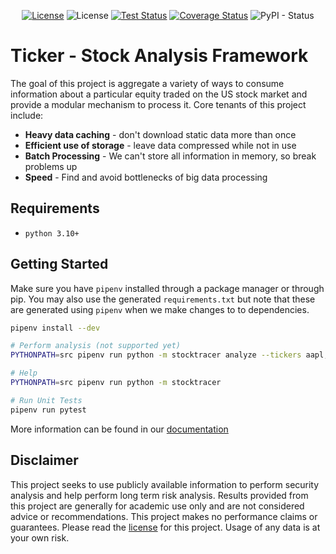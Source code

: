 <p align="center">
    <a href='https://github.com/gyund/fundamental-analysis/blob/main/LICENSE'><img alt="License" src="https://img.shields.io/github/license/gyund/fundamental-analysis"></a>
    <img alt="License" src="https://img.shields.io/badge/python-3.10%2B-blue">
    <a href='https://github.com/gyund/fundamental-analysis/actions/workflows/python.yml'><img alt="Test Status" src="https://github.com/gyund/fundamental-analysis/actions/workflows/python.yml/badge.svg?service=github"></a>
    <a href='https://coveralls.io/github/gyund/fundamental-analysis?branch=main'><img src='https://coveralls.io/repos/github/gyund/fundamental-analysis/badge.svg?branch=main&service=github' alt='Coverage Status' /></a>
    <img alt="PyPI - Status" src="https://img.shields.io/pypi/status/stocktracer?">
</p>

# Ticker - Stock Analysis Framework

The goal of this project is aggregate a variety of ways to consume information about a particular equity traded on the US stock market and provide a modular mechanism to process it. Core tenants of this project include:

- **Heavy data caching** - don't download static data more than once
- **Efficient use of storage** - leave data compressed while not in use
- **Batch Processing** - We can't store all information in memory, so break problems up
- **Speed** - Find and avoid bottlenecks of big data processing

## Requirements

- `python 3.10+`

## Getting Started

Make sure you have `pipenv` installed through a package manager or through pip. You may also use the generated `requirements.txt` but note that these are generated using `pipenv` when we make changes to to dependencies.

```sh
pipenv install --dev

# Perform analysis (not supported yet)
PYTHONPATH=src pipenv run python -m stocktracer analyze --tickers aapl,msft

# Help
PYTHONPATH=src pipenv run python -m stocktracer

# Run Unit Tests
pipenv run pytest
```

More information can be found in our [documentation](https://gyund.github.io/fundamental-analysis/)

## Disclaimer

This project seeks to use publicly available information to perform security analysis and
help perform long term risk analysis. Results provided from this project are generally for 
academic use only and are not considered advice or recommendations. This project makes no
performance claims or guarantees. Please read the [license](LICENSE) 
for this project. Usage of any data is at your own risk.
